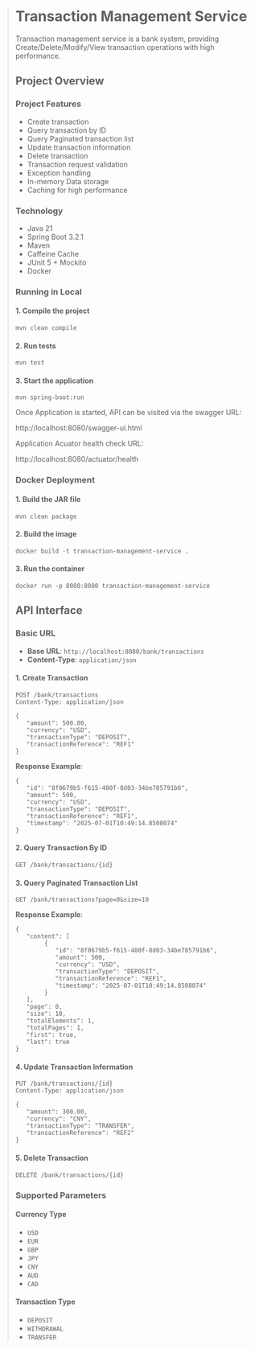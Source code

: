 > #  Transaction Management Service
>
> 
>
> Transaction management service is a bank system, providing Create/Delete/Modify/View transaction operations with high performance.
>
> ## Project Overview
>
> 
>
> ### Project Features
>
> - Create transaction
> - Query transaction by ID
> - Query Paginated transaction list
> - Update transaction information
> - Delete transaction
> - Transaction request validation 
> - Exception handling
> - In-memory Data storage
> - Caching for high performance
>
> 
>
> ### Technology
>
> - Java 21
> - Spring Boot 3.2.1
> - Maven
> - Caffeine Cache
> - JUnit 5 + Mockito
> - Docker
>
> 
>
> ### Running in Local
>
> #### 1. Compile the project
>
> ```
> mvn clean compile
> ```
>
> #### 2. Run tests
>
> ```
> mvn test
> ```
>
> #### 3. Start the application
>
> ```
> mvn spring-boot:run
> ```
>
> 
>
> Once Application is started, API can be visited via the swagger URL:
>
>  http://localhost:8080/swagger-ui.html
>
> 
>
> Application Acuator health check URL:
>
>  http://localhost:8080/actuator/health
>
> 
>
> ### Docker Deployment
>
> #### 1. Build the JAR file
>
> ```
> mvn clean package
> ```
>
> #### 2. Build the image
>
> ```
> docker build -t transaction-management-service .
> ```
>
> #### 3. Run the container
>
> ```
> docker run -p 8080:8080 transaction-management-service
> ```
>
> 
>
> ## API Interface
>
> ### Basic URL
>
> - **Base URL**: `http://localhost:8080/bank/transactions`
> - **Content-Type**: `application/json`
>
> 
>
> #### 1. Create Transaction
>
> ```
> POST /bank/transactions
> Content-Type: application/json
> 
> {
>    "amount": 500.00,
>    "currency": "USD",
>    "transactionType": "DEPOSIT",
>    "transactionReference": "REF1"
> }
> ```
>
> **Response Example**:
>
> ```
> {
>    "id": "8f0679b5-f615-480f-8d03-34be785791b6",
>    "amount": 500,
>    "currency": "USD",
>    "transactionType": "DEPOSIT",
>    "transactionReference": "REF1",
>    "timestamp": "2025-07-01T10:49:14.8508074"
> }
> ```
>
> 
>
> #### 2. Query Transaction By ID
>
> ```
> GET /bank/transactions/{id}
> ```
>
> 
>
> #### 3. Query Paginated Transaction List
>
> ```
> GET /bank/transactions?page=0&size=10
> ```
>
> **Response Example**:
>
> ```
> {
>    "content": [
>         {
>            "id": "8f0679b5-f615-480f-8d03-34be785791b6",
>            "amount": 500,
>            "currency": "USD",
>            "transactionType": "DEPOSIT",
>            "transactionReference": "REF1",
>            "timestamp": "2025-07-01T10:49:14.8508074"
>         }
>    ],
>    "page": 0,
>    "size": 10,
>    "totalElements": 1,
>    "totalPages": 1,
>    "first": true,
>    "last": true
> }
> ```
>
> 
>
> #### 4. Update Transaction Information
>
> ```
> PUT /bank/transactions/{id}
> Content-Type: application/json
> 
> {
>    "amount": 300.00,
>    "currency": "CNY",
>    "transactionType": "TRANSFER",
>    "transactionReference": "REF2"
> }
> ```
>
> 
>
> #### 5. Delete Transaction
>
> ```
> DELETE /bank/transactions/{id}
> ```
>
> 
>
> ### Supported Parameters
>
> #### Currency Type
>
> - `USD` 
> - `EUR` 
> - `GBP` 
> - `JPY` 
> - `CNY` 
> - `AUD` 
> - `CAD` 
>
> #### Transaction Type
>
> - `DEPOSIT` 
> - `WITHDRAWAL` 
> - `TRANSFER` 
>